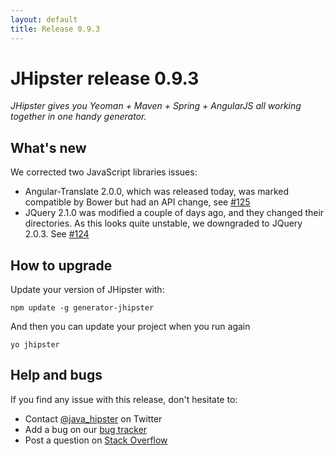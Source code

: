 ```yaml
---
layout: default
title: Release 0.9.3
---
```


JHipster release 0.9.3
==================

*JHipster gives you Yeoman + Maven + Spring + AngularJS all working together in one handy generator.*

What's new
----------

We corrected two JavaScript libraries issues:

* Angular-Translate 2.0.0, which was released today, was marked compatible by Bower but had an API change, see [#125](https://github.com/jhipster/generator-jhipster/issues/125)
* JQuery 2.1.0 was modified a couple of days ago, and they changed their directories. As this looks quite unstable, we downgraded to JQuery 2.0.3. See [#124](https://github.com/jhipster/generator-jhipster/issues/124)

How to upgrade
------------

Update your version of JHipster with:

```
npm update -g generator-jhipster
```

And then you can update your project when you run again

```
yo jhipster
```

Help and bugs
--------------

If you find any issue with this release, don't hesitate to:

- Contact [@java_hipster](https://twitter.com/java_hipster) on Twitter
- Add a bug on our [bug tracker](https://github.com/jhipster/generator-jhipster/issues?state=open)
- Post a question on [Stack Overflow](http://stackoverflow.com/tags/jhipster/info)
